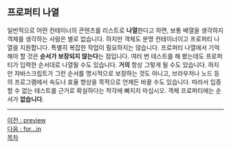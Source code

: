 ## 프로퍼티 나열
일반적으로 어떤 컨테이너의 콘텐츠를 리스트로 <b>나열</b>한다고 하면, 보통 배열을 생각하지 객체를 생각하는 사람은 별로 없습니다. 하지만 객체도 분명 컨테이너이고 프로퍼티 나열을 지원합니다. 특별히 복잡한 작업이 필요하지는 않습니다.
프로퍼티 나열에서 기억해야 할 것은 <b>순서가 보장되지 않는다</b>는 점입니다. 여러 번 테스트를 해 봤는데도 프로퍼티가 입력한 순서대로 나열될 수도 있습니다. <b>거의</b> 항상 그렇게 될 수도 있습니다. 하지만 자바스크립트가 그런 순서를 명시적으로 보장하는 것도 아니고, 브라우저나 노드 등의 프로그램에서 속도나 효율 향상을 목적으로 언제든 바꿀 수도 있습니다. 따라서 입증할 수 없는 테스트를 근거로 확실하다는 착각에 빠지지 마십시오. 객체 프로퍼티에는 순서가 <b>없습니다</b>.

***
[이전 : preview](preview.md) <br/>
[다음 : for...in](9.1.1.md) <br/>
[목차](../progressCheck.md)
